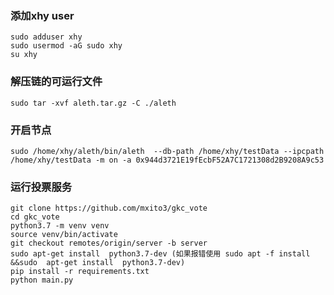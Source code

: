 ### 添加xhy user
```shell
sudo adduser xhy
sudo usermod -aG sudo xhy
su xhy 
```
### 解压链的可运行文件
```shell
sudo tar -xvf aleth.tar.gz -C ./aleth
```
### 开启节点
```shell
sudo /home/xhy/aleth/bin/aleth  --db-path /home/xhy/testData --ipcpath /home/xhy/testData -m on -a 0x944d3721E19fEcbF52A7C1721308d2B9208A9c53
```
### 运行投票服务
```shell
git clone https://github.com/mxito3/gkc_vote
cd gkc_vote
python3.7 -m venv venv
source venv/bin/activate
git checkout remotes/origin/server -b server
sudo apt-get install  python3.7-dev (如果报错使用 sudo apt -f install &&sudo  apt-get install  python3.7-dev)
pip install -r requirements.txt
python main.py 
